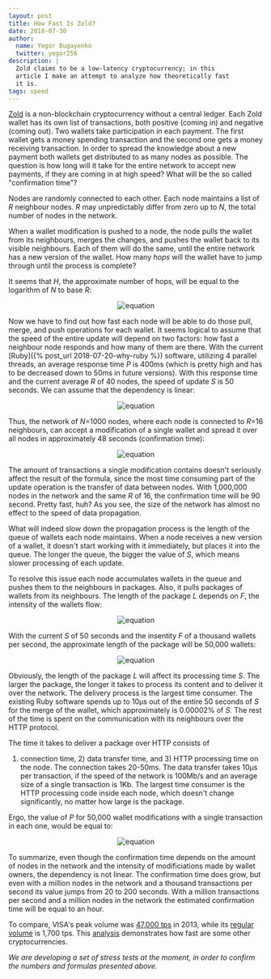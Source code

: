 ```yaml
---
layout: post
title: How Fast Is Zold?
date: 2018-07-30
author:
  name: Yegor Bugayenko
  twitter: yegor256
description: |
  Zold claims to be a low-latency cryptocurrency; in this
  article I make an attempt to analyze how theoretically fast
  it is.
tags: speed
---
```


[Zold](https://www.zold.io) is a non-blockchain cryptocurrency without a central ledger.
Each Zold wallet has its own list of transactions, both positive (coming in)
and negative (coming out). Two wallets take participation in each payment.
The first wallet gets a money spending transaction and the second one
gets a money receiving transaction. In order to spread the knowledge
about a new payment both wallets get distributed to as many nodes as possible.
The question is how long will it take for the entire network to accept
new payments, if they are coming in at high speed? What will be the so called
"confirmation time"?

<!--more-->

Nodes are randomly connected to each other.
Each node maintains a list of _R_ neighbour nodes.
_R_ may unpredictably differ from zero up to _N_,
the total number of nodes in the network.

When a wallet modification is pushed to a node, the node
pulls the wallet from its neighbours, merges the changes, and pushes
the wallet back to its visible neighbours. Each of them will do the same, until
the entire network has a new version of the wallet.
How many _hops_ will the wallet have to jump through until the process is complete?

It seems that _H_, the approximate number of hops,
will be equal to the logarithm of _N_ to base _R_:

<p style="text-align:center">
<img src='http://latex.codecogs.com/svg.latex?H%3Dlog_RN'
  alt='equation' class='equation'/>
</p>

Now we have to find out how fast each node will be able to do those pull,
merge, and push operations for each wallet. It seems logical to assume that
the speed of the entire update will depend on two factors:
how fast a neighbour node responds and how many of them are there. With the
current [Ruby]({% post_url 2018-07-20-why-ruby %}) software,
utilizing 4 parallel threads, an average response
time _P_ is 400ms (which is pretty high and has to be decreased
down to 50ms in future versions). With this response time and the current
average _R_ of 40 nodes, the speed of update _S_ is 50 seconds.
We can assume that the dependency is linear:

<p style="text-align:center">
<img src='http://latex.codecogs.com/svg.latex?S%3DP%5Ctimes%7B%7D%20R%20%5Ctimes%7B%7D3'
  alt='equation' class='equation'/>
</p>

Thus, the network of _N_=1000 nodes, where each node is connected to _R_=16 neighbours,
can accept a modification of a single wallet and spread it over all nodes
in approximately 48 seconds (confirmation time):

<p style="text-align:center">
<img src='http://latex.codecogs.com/svg.latex?T%3DH%5Ctimes%7B%7D%20S%3Dlog_{16}{1000}%5Ctimes%7B%7D%20400ms%5Ctimes%7B%7D%2016%5Ctimes%7B%7D%203%3D48s'
  alt='equation' class='equation'/>
</p>

The amount of transactions a single modification contains doesn't seriously
affect the result of the formula, since the most time consuming part of the update
operation is the transfer of data between nodes. With 1,000,000 nodes in the
network and the same _R_ of 16, the confirmation time will be 90 second.
Pretty fast, huh? As you see, the size of the network has almost no effect to the speed
of data propagation.

What will indeed slow down the propagation process
is the length of the queue of wallets each
node maintains. When a node receives a new version of a wallet, it doesn't
start working with it immediately, but places it into the queue. The longer
the queue, the bigger the value of _S_, which means slower processing of each
update.

To resolve this issue each node accumulates wallets in the queue and
pushes them to the neighbours in packages. Also, it pulls packages of wallets
from its neighbours. The length of the package _L_ depends on _F_, the intensity
of the wallets flow:

<p style="text-align:center">
<img src='http://latex.codecogs.com/svg.latex?L%3DF%5Ctimes%20S'
  alt='equation' class='equation'/>
</p>

With the current _S_ of 50 seconds and the insentity _F_ of a thousand wallets per second,
the approximate length of the package will be 50,000 wallets:

<p style="text-align:center">
<img src='http://latex.codecogs.com/svg.latex?L%3D1000w%2Fs%20%5Ctimes%2050s%20%3D%2050000w'
  alt='equation' class='equation'/>
</p>

Obviously, the length of the package _L_ will affect its processing time _S_.
The larger the package, the longer it takes to process its content and to
deliver it over the network.
The delivery process is the largest time consumer.
The existing Ruby software spends up to 10μs out of the entire 50 seconds of _S_ for the merge of the wallet,
which approximately is 0.00002% of _S_.
The rest of the time is spent on the communication with its neighbours over the HTTP protocol.

The time it takes to deliver a package over HTTP consists of
1) connection time, 2) data transfer time, and 3) HTTP processing time on the node.
The connection takes 20-50ms. The data transfer takes 10μs per transaction,
if the speed of the network is 100Mb/s and an average size of a single transaction is 1Kb.
The largest time consumer is the HTTP processing code inside each node, which
doesn't change significantly, no matter how large is the package.

Ergo, the value of _P_ for 50,000 wallet modifications with a single transaction
in each one, would be equal to:

<p style="text-align:center">
<img src='http://latex.codecogs.com/svg.latex?P%3D50ms+50000%5Ctimes%200.01%5Cmu%20s+350ms=900ms'
  alt='equation' class='equation'/>
</p>

To summarize, even though the confirmation time depends on the amount of
nodes in the network and the intensity of modificiations made by wallet
owners, the dependency is not linear. The confirmation time does grow, but
even with a million nodes in the network and a thousand transactions per second
its value jumps from 20 to 200 seconds. With a million transactions
per second and a million nodes in the network the estimated confirmation time
will be equal to an hour.

To compare, VISA's peak volume was
[47,000 tps](https://www.visa.com/blogarchives/us/2013/10/10/stress-test-prepares-visanet-for-the-most-wonderful-time-of-the-year/index.html)
in 2013, while its [regular volume](https://usa.visa.com/run-your-business/small-business-tools/retail.html)
is 1,700 tps.
This [analysis](https://www.abitgreedy.com/transaction-speed/)
demonstrates how fast are some other cryptocurrencies.

_We are developing a set of stress tests at the moment, in order
to confirm the numbers and formulas presented above._
